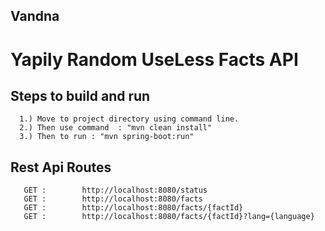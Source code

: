 ## Vandna

# Yapily Random UseLess Facts API
                                
## Steps to build and run

```
  1.) Move to project directory using command line.
  2.) Then use command  : "mvn clean install"
  3.) Then to run : "mvn spring-boot:run"
```  
## Rest Api Routes

```
   GET : 	    http://localhost:8080/status
   GET : 	    http://localhost:8080/facts
   GET : 	    http://localhost:8080/facts/{factId}
   GET : 	    http://localhost:8080/facts/{factId}?lang={language}
```

  
